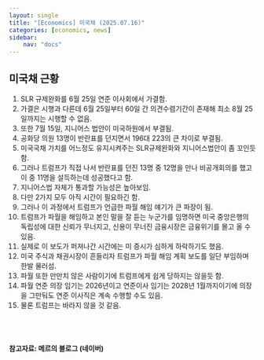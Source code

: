 ```yaml
---
layout: single
title: "[Economics] 미국채 (2025.07.16)"
categories: [economics, news]
sidebar:
    nav: "docs"
---
```


## 미국채 근황
1. SLR 규제완화를 6월 25일 연준 이사회에서 가결함.
1. 가결은 시행과 다른데 6월 25일부터 60일 간 의견수렴기간이 존재해 최소 8월 25일까지는 시행할 수 없음.
1. 또한 7월 15일, 지니어스 법안이 미국하원에서 부결됨.
1. 공화당 의원 13명이 반란표를 던지면서 196대 223의 큰 차이로 부결됨.
1. 미국국채 가치를 어느정도 유지시켜주는 SLR규제완화와 지니어스법안이 좀 꼬인듯 함.
1. 그러나 트럼프가 직접 나서 반란표를 던진 13명 중 12명을 만나 비공개회의를 했고 이 중 11명을 설득하는데 성공했다고 함.
1. 지니어스법 자체가 통과할 가능성은 높아보임.
1. 다만 2가지 모두 아직 시간이 필요하긴 함.
1. 그러나 이 과정에서 트럼프가 언급한 파월 해임 얘기가 큰 파장이 됨.
1. 트럼프가 파월을 해임하고 본인 말을 잘 듣는 누군가를 임명하면 미국 중앙은행의 독립성에 대한 신뢰가 무너지고, 신용이 무너진 금융시장은 금융위기를 몰고 올 수 있음.
1. 실제로 이 보도가 퍼져나간 시간에는 미 증시가 심하게 하락하기도 했음.
1. 미국 주식과 채권시장이 흔들리자 트럼프가 파월 해임 계획 보도를 일단 부임하며 한발 물러섬.
1. 파월 또한 만만치 않은 사람이기에 트럼프에게 쉽게 당하지는 않을듯 함.
1. 파월 연준 의장 임기는 2026년이고 연준이사 임기는 2028년 1월까지이기에 의장을 그만둬도 연준 이사직은 계속 수행할 수도 있음.
1. 물론 트럼프는 바라지 않을 것 같음.


<br/>
<br/>

#### 참고자료: 메르의 블로그 (네이버)